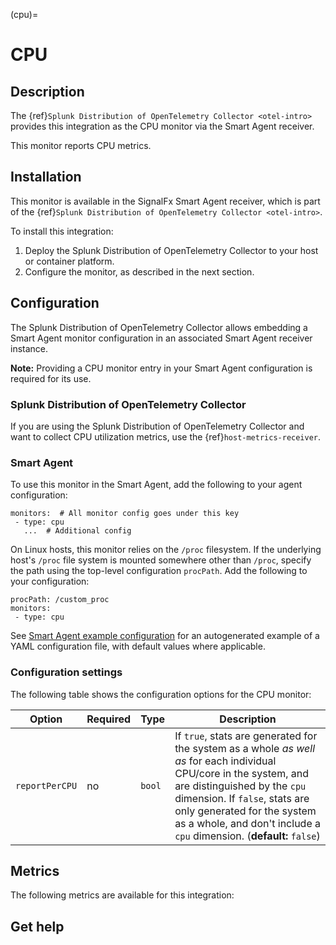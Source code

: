 (cpu)=

# CPU

<meta name="description" content="Documentation on the cpu monitor">

## Description

The {ref}`Splunk Distribution of OpenTelemetry Collector <otel-intro>` provides this integration as the CPU monitor via the Smart Agent receiver.

This monitor reports CPU metrics.


## Installation

This monitor is available in the SignalFx Smart Agent receiver, which is part of the {ref}`Splunk Distribution of OpenTelemetry Collector <otel-intro>`.

To install this integration:

1. Deploy the Splunk Distribution of OpenTelemetry Collector to your host or container platform.
2. Configure the monitor, as described in the next section.

## Configuration

The Splunk Distribution of OpenTelemetry Collector allows embedding a Smart Agent monitor configuration in an associated Smart Agent receiver instance.

**Note:** Providing a CPU monitor entry in your Smart Agent configuration is required for its use.

### Splunk Distribution of OpenTelemetry Collector

If you are using the Splunk Distribution of OpenTelemetry Collector and want to collect CPU utilization metrics, use the {ref}`host-metrics-receiver`.

### Smart Agent

To use this monitor in the Smart Agent, add the following to your agent configuration:

```
monitors:  # All monitor config goes under this key
 - type: cpu
   ...  # Additional config
```

On Linux hosts, this monitor relies on the `/proc` filesystem. If the underlying host's `/proc` file system is mounted somewhere other than `/proc`, specify the path using the top-level configuration `procPath`. Add the following to your configuration:

```
procPath: /custom_proc
monitors:
 - type: cpu
```

See <a href="https://docs.splunk.com/Observability/gdi/smart-agent/smart-agent-resources.html#configure-the-smart-agent" target="_blank">Smart Agent example configuration</a> for an autogenerated example of a YAML configuration file, with default values where applicable.
### Configuration settings

The following table shows the configuration options for the CPU monitor:

| Option | Required | Type | Description |
| --- | --- | --- | --- |
| `reportPerCPU` | no | `bool` | If `true`, stats are generated for the system as a whole _as well as_ for each individual CPU/core in the system, and are distinguished by the `cpu` dimension.  If `false`, stats are only generated for the system as a whole, and don't include a `cpu` dimension. (**default:** `false`) |

## Metrics

The following metrics are available for this integration:

<div class="metrics-yaml" url="https://raw.githubusercontent.com/signalfx/signalfx-agent/main/pkg/monitors/cpu/metadata.yaml"></div>

## Get help

```{include} /_includes/troubleshooting.md
```
